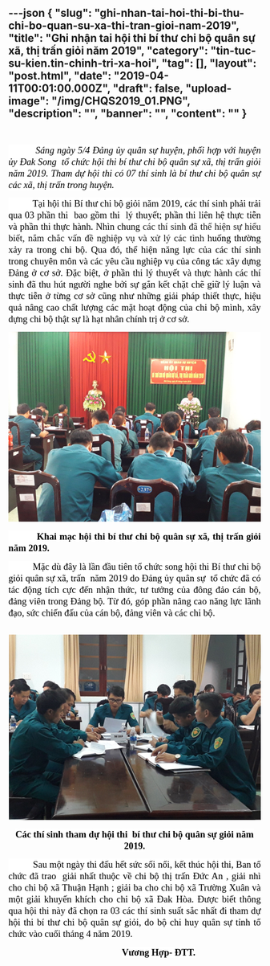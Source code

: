 ---json
{
    "slug": "ghi-nhan-tai-hoi-thi-bi-thu-chi-bo-quan-su-xa-thi-tran-gioi-nam-2019",
    "title": "Ghi nhận tai hội thi bí thư chi bộ quân sự xã, thị trấn giỏi năm 2019",
    "category": "tin-tuc-su-kien.tin-chinh-tri-xa-hoi",
    "tag": [],
    "layout": "post.html",
    "date": "2019-04-11T00:01:00.000Z",
    "draft": false,
    "upload-image": "/img/CHQS2019_01.PNG",
    "description": "",
    "banner": "",
    "__content__": ""
}
---
<p style="text-align:center">&nbsp;</p>

<p style="text-align:justify"><span style="font-size:14.0pt"><span style="background-color:white"><span style="font-family:&quot;Times New Roman&quot;,&quot;serif&quot;"><span style="color:black">&nbsp;&nbsp;&nbsp;&nbsp;&nbsp;&nbsp;&nbsp;&nbsp;&nbsp; <em>S&aacute;ng ng&agrave;y 5/4 Đảng ủy qu&acirc;n sự huyện, phối hợp với huyện ủy Đak Song&nbsp; tổ chức hội thi b&iacute; thư chi bộ qu&acirc;n sự x&atilde;, thị trấn giỏi năm 2019. Tham dự hội thi c&oacute; 07 th&iacute; sinh l&agrave; b&iacute; thư chi bộ qu&acirc;n sự c&aacute;c x&atilde;, thị trấn trong huyện.</em></span></span></span></span></p>

<p style="text-align:justify"><span style="font-size:14.0pt"><span style="background-color:white"><span style="font-family:&quot;Times New Roman&quot;,&quot;serif&quot;"><span style="color:black">&nbsp;&nbsp;&nbsp;&nbsp;&nbsp;&nbsp;&nbsp;&nbsp;&nbsp; Tại hội thi B&iacute; thư chi bộ giỏi năm 2019, c&aacute;c th&iacute; sinh phải trải qua 03 phần thi&nbsp; bao gồm thi&nbsp; l&yacute; thuyết; phần thi li&ecirc;n hệ thực tiễn v&agrave; phần thi thực h&agrave;nh. Nh&igrave;n chung </span></span></span></span><span style="font-size:14.0pt"><span style="background-color:white"><span style="font-family:&quot;Times New Roman&quot;,&quot;serif&quot;">c&aacute;c th&iacute; sinh đ&atilde; thể hiện sự hiểu biết, nắm chắc vấn đề nghiệp vụ v&agrave; xử l&yacute; c&aacute;c t&igrave;nh<span style="color:black"> huống thường xảy ra trong chi bộ. Qua đ&oacute;, thể hiện năng lực của c&aacute;c th&iacute; sinh trong chuy&ecirc;n m&ocirc;n v&agrave; c&aacute;c y&ecirc;u cầu nghiệp vụ của c&ocirc;ng t&aacute;c x&acirc;y dựng Đảng ở cơ sở. Đặc biệt, ở phần thi l&yacute; thuyết v&agrave; thực h&agrave;nh c&aacute;c th&iacute; sinh đ&atilde; thu h&uacute;t người nghe bởi sự gắn kết chặt chẽ giữ l&yacute; luận v&agrave; thực tiễn ở từng cơ sở cũng như những giải ph&aacute;p thiết thực, hiệu quả n&acirc;ng cao chất lượng c&aacute;c mặt hoạt động của chi bộ m&igrave;nh, x&acirc;y dựng chi bộ thật sự l&agrave; hạt nh&acirc;n ch&iacute;nh trị ở cơ sở. </span></span></span></span></p>

<p style="text-align:justify"><img alt="" src="/img/CHQS2019.PNG" /></p>

<p style="text-align:justify"><span style="font-size:14.0pt"><span style="background-color:white"><span style="font-family:&quot;Times New Roman&quot;,&quot;serif&quot;"><span style="color:black">&nbsp;&nbsp;&nbsp;&nbsp;&nbsp;&nbsp;&nbsp;&nbsp;&nbsp; <strong>Khai mạc hội thi b&iacute; thư chi bộ qu&acirc;n sự x&atilde;, thị trấn giỏi năm 2019.</strong></span></span></span></span></p>

<p style="text-align:justify"><span style="font-size:14.0pt"><span style="background-color:white"><span style="font-family:&quot;Times New Roman&quot;,&quot;serif&quot;"><span style="color:black">&nbsp;&nbsp;&nbsp;&nbsp;&nbsp;&nbsp;&nbsp;&nbsp;&nbsp; Mặc d&ugrave; đ&acirc;y l&agrave; lần đầu ti&ecirc;n tổ chức song hội thi B&iacute; thư chi bộ giỏi qu&acirc;n sự x&atilde;, trấn&nbsp; năm 2019 do Đảng ủy qu&acirc;n sự&nbsp; tổ chức đ&atilde; c&oacute; t&aacute;c động t&iacute;ch cực đến nhận thức, tư tưởng của đ&ocirc;ng đảo c&aacute;n bộ, đảng vi&ecirc;n trong Đảng bộ. Từ đ&oacute;, g&oacute;p phần n&acirc;ng cao năng lực l&atilde;nh đạo, sức chiến đấu của c&aacute;n bộ, đảng vi&ecirc;n v&agrave; c&aacute;c chi bộ. </span></span></span></span></p>

<p style="text-align:justify">&nbsp; &nbsp; &nbsp; &nbsp; &nbsp; &nbsp; &nbsp; &nbsp; &nbsp; &nbsp;<img alt="" src="/img/CHQS2019_01.PNG" /></p>

<p style="text-align:center"><strong><span style="font-size:14.0pt"><span style="background-color:white"><span style="font-family:&quot;Times New Roman&quot;,&quot;serif&quot;"><span style="color:black">C&aacute;c th&iacute; sinh tham dự hội thi&nbsp; b&iacute; thư chi bộ qu&acirc;n sự giỏi năm 2019.</span></span></span></span></strong></p>

<p style="text-align:justify"><span style="font-size:14.0pt"><span style="background-color:white"><span style="font-family:&quot;Times New Roman&quot;,&quot;serif&quot;"><span style="color:black">&nbsp;&nbsp;&nbsp;&nbsp;&nbsp;&nbsp;&nbsp;&nbsp;&nbsp; Sau một ng&agrave;y thi đấu hết sức sối nổi, kết th&uacute;c hội thi, Ban tổ chức đ&atilde; trao&nbsp; giải nhất thuộc về chi bộ thị trấn Đức An , giải nh&igrave; cho chi bộ x&atilde; Thuận Hạnh ; giải ba cho chi bộ x&atilde; Trường Xu&acirc;n v&agrave; một giải khuyến kh&iacute;ch cho chi bộ x&atilde; Đak H&ograve;a. Được biết th&ocirc;ng qua hội thi n&agrave;y đ&atilde; chọn ra 03 c&aacute;c th&iacute; sinh suất sắc nhất đi tham dự hội thi b&iacute; thư chi bộ qu&acirc;n sự giỏi, do bộ chi huy qu&acirc;n sự tỉnh tổ chức v&agrave;o cuối th&aacute;ng 4 năm 2019.</span></span></span></span></p>

<p style="margin-left:72.0pt; text-align:center"><strong><span style="font-size:14.0pt"><span style="background-color:white"><span style="font-family:&quot;Times New Roman&quot;,&quot;serif&quot;"><span style="color:black">Vương Hợp- ĐTT.</span></span></span></span></strong></p>

<p>&nbsp;</p>

<p>&nbsp;</p>
